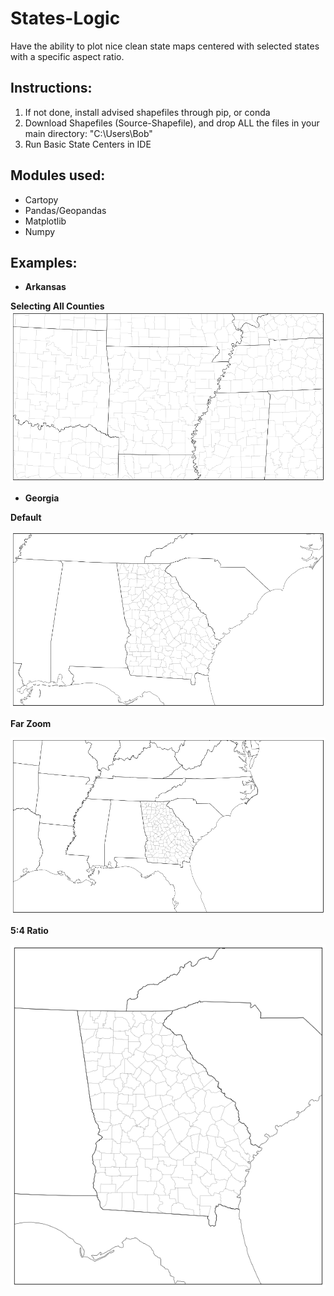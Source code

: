 # States-Logic
Have the ability to plot nice clean state maps centered with selected states with a specific aspect ratio.

## Instructions:
1. If not done, install advised shapefiles through pip, or conda
2. Download Shapefiles (Source-Shapefile), and drop ALL the files in your main directory: "C:\Users\Bob\"
3. Run Basic State Centers in IDE

## Modules used:

* Cartopy
* Pandas/Geopandas
* Matplotlib
* Numpy

## **Examples**:

* **Arkansas**

**Selecting All Counties**
<img src="https://github.com/CustomWXgraphics/States-Logic/blob/main/Images/Arkansas.png" width=auto, height="auto">

* **Georgia**

**Default**

<img src="https://github.com/CustomWXgraphics/States-Logic/blob/main/Images/GA%20Default.png" width=auto, height="auto">

**Far Zoom**

<img src="https://github.com/CustomWXgraphics/States-Logic/blob/main/Images/GA%20far.png" width=auto, height="auto">

**5:4 Ratio**

<img src="https://github.com/CustomWXgraphics/States-Logic/blob/main/Images/54.png" width=auto, height="auto">
